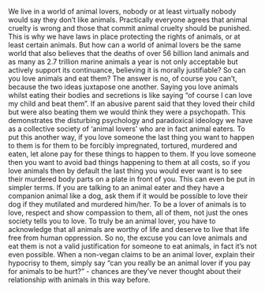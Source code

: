 We live in a world of animal lovers, nobody or at least virtually nobody would say they don’t like animals. Practically everyone agrees that animal cruelty is wrong and those that commit animal cruelty should be punished. This is why we have laws in place protecting the rights of animals, or at least certain animals. But how can a world of animal lovers be the same world that also believes that the deaths of over 56 billion land animals and as many as 2.7 trillion marine animals a year is not only acceptable but actively support its continuance, believing it is morally justifiable? So can you love animals and eat them? The answer is no, of course you can’t, because the two ideas juxtapose one another. Saying you love animals whilst eating their bodies and secretions is like saying “of course I can love my child and beat them”. If an abusive parent said that they loved their child but were also beating them we would think they were a psychopath. This demonstrates the disturbing psychology and paradoxical ideology we have as a collective society of ‘animal lovers’ who are in fact animal eaters. To put this another way, if you love someone the last thing you want to happen to them is for them to be forcibly impregnated, tortured, murdered and eaten, let alone pay for these things to happen to them. If you love someone then you want to avoid bad things happening to them at all costs, so if you love animals then by default the last thing you would ever want is to see their murdered body parts on a plate in front of you. This can even be put in simpler terms. If you are talking to an animal eater and they have a companion animal like a dog, ask them if it would be possible to love their dog if they mutilated and murdered him/her. To be a lover of animals is to love, respect and show compassion to them, all of them, not just the ones society tells you to love. To truly be an animal lover, you have to acknowledge that all animals are worthy of life and deserve to live that life free from human oppression. So no, the excuse you can love animals and eat them is not a valid justification for someone to eat animals, in fact it’s not even possible. When a non-vegan claims to be an animal lover, explain their hypocrisy to them, simply say “can you really be an animal lover if you pay for animals to be hurt?” - chances are they’ve never thought about their relationship with animals in this way before.